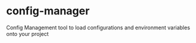 # config-manager
Config Management tool to load configurations and environment variables onto your project
